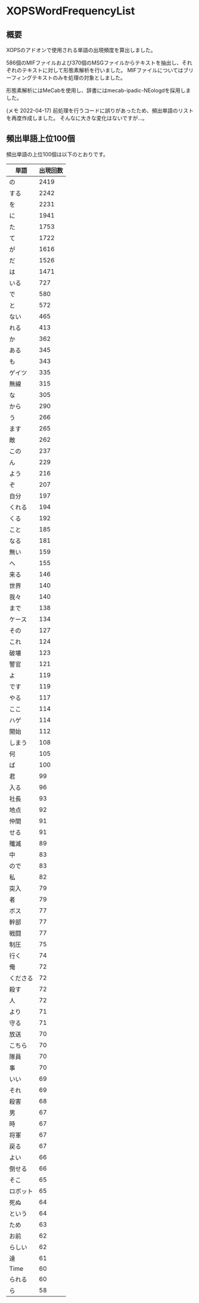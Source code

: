 # XOPSWordFrequencyList

## 概要

XOPSのアドオンで使用される単語の出現頻度を算出しました。

586個のMIFファイルおよび370個のMSGファイルからテキストを抽出し、それぞれのテキストに対して形態素解析を行いました。
MIFファイルについてはブリーフィングテキストのみを処理の対象としました。

形態素解析にはMeCabを使用し、辞書にはmecab-ipadic-NEologdを採用しました。

(メモ 2022-04-17)
前処理を行うコードに誤りがあったため、頻出単語のリストを再度作成しました。
そんなに大きな変化はないですが...。

## 頻出単語上位100個

頻出単語の上位100個は以下のとおりです。

|単語|出現回数|
|----|----|
|の|2419|
|する|2242|
|を|2231|
|に|1941|
|た|1753|
|て|1722|
|が|1616|
|だ|1526|
|は|1471|
|いる|727|
|で|580|
|と|572|
|ない|465|
|れる|413|
|か|362|
|ある|345|
|も|343|
|ゲイツ|335|
|無線|315|
|な|305|
|から|290|
|う|266|
|ます|265|
|敵|262|
|この|237|
|ん|229|
|よう|216|
|ぞ|207|
|自分|197|
|くれる|194|
|くる|192|
|こと|185|
|なる|181|
|無い|159|
|へ|155|
|来る|146|
|世界|140|
|我々|140|
|まで|138|
|ケース|134|
|その|127|
|これ|124|
|破壊|123|
|警官|121|
|よ|119|
|です|119|
|やる|117|
|ここ|114|
|ハゲ|114|
|開始|112|
|しまう|108|
|何|105|
|ば|100|
|君|99|
|入る|96|
|社長|93|
|地点|92|
|仲間|91|
|せる|91|
|殲滅|89|
|中|83|
|ので|83|
|私|82|
|突入|79|
|者|79|
|ボス|77|
|幹部|77|
|戦闘|77|
|制圧|75|
|行く|74|
|俺|72|
|くださる|72|
|殺す|72|
|人|72|
|より|71|
|守る|71|
|放送|70|
|こちら|70|
|隊員|70|
|事|70|
|いい|69|
|それ|69|
|殺害|68|
|男|67|
|時|67|
|将軍|67|
|戻る|67|
|よい|66|
|倒せる|66|
|そこ|65|
|ロボット|65|
|死ぬ|64|
|という|64|
|ため|63|
|お前|62|
|らしい|62|
|達|61|
|Time|60|
|られる|60|
|ら|58|

